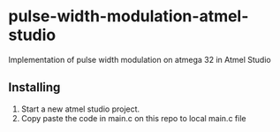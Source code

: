 # pulse-width-modulation-atmel-studio
Implementation of pulse width modulation on atmega 32 in Atmel Studio

## Installing
1. Start a new atmel studio project.
2. Copy paste the code in main.c on this repo to local main.c file
